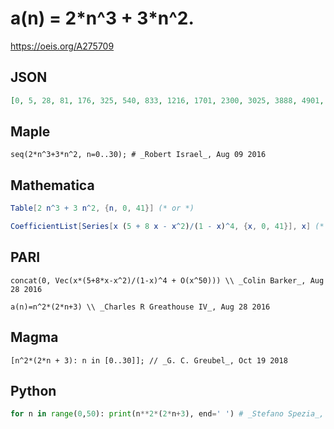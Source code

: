 # a\(n\) \= 2\*n^3 \+ 3\*n^2\.
https://oeis.org/A275709
## JSON
```JSON
[0, 5, 28, 81, 176, 325, 540, 833, 1216, 1701, 2300, 3025, 3888, 4901, 6076, 7425, 8960, 10693, 12636, 14801, 17200, 19845, 22748, 25921, 29376, 33125, 37180, 41553, 46256, 51301, 56700, 62465, 68608, 75141, 82076, 89425, 97200, 105413, 114076, 123201, 132800, 142885]
```
## Maple
```Maple
seq(2*n^3+3*n^2, n=0..30); # _Robert Israel_, Aug 09 2016
```
## Mathematica
```Mathematica
Table[2 n^3 + 3 n^2, {n, 0, 41}] (* or *)
```
```Mathematica
CoefficientList[Series[x (5 + 8 x - x^2)/(1 - x)^4, {x, 0, 41}], x] (* _Michael De Vlieger_, Aug 11 2016 *)
```
## PARI
```PARI
concat(0, Vec(x*(5+8*x-x^2)/(1-x)^4 + O(x^50))) \\ _Colin Barker_, Aug 28 2016
```
```PARI
a(n)=n^2*(2*n+3) \\ _Charles R Greathouse IV_, Aug 28 2016
```
## Magma
```Magma
[n^2*(2*n + 3): n in [0..30]]; // _G. C. Greubel_, Oct 19 2018
```
## Python
```Python
for n in range(0,50): print(n**2*(2*n+3), end=' ') # _Stefano Spezia_, Oct 19 2018
```
